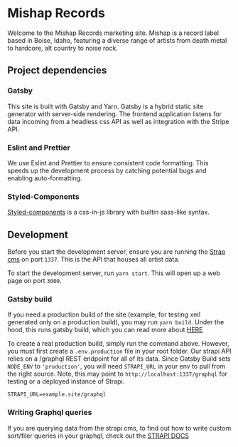 # Mishap Records

Welcome to the Mishap Records marketing site. Mishap is a record label based in
Boise, Idaho, featuring a diverse range of artists from death metal to hardcore,
alt country to noise rock.

## Project dependencies

### Gatsby

This site is built with Gatsby and Yarn. Gatsby is a hybrid static site
generator with server-side rendering. The frontend application listens for data
incoming from a headless css API as well as integration with the Stripe API.

### Eslint and Prettier

We use Eslint and Prettier to ensure consistent code formatting. This speeds up
the development process by catching potential bugs and enabling auto-formatting.

### Styled-Components

[Styled-components](https://styled-components.com/docs) is a css-in-js library
with builtin sass-like syntax.

## Development

Before you start the development server, ensure you are running the
[Strap cms](https://github.com/shadrachtuck/MishapApi#strapi-application) on
port `1337`. This is the API that houses all artist data.

To start the development server, run `yarn start`. This will open up a web page
on port `3000`.

### Gatsby build

If you need a production build of the site (example, for testing xml generated
only on a production build), you may run `yarn build`. Under the hood, this runs
gatsby build, which you can read more about
[HERE](https://www.gatsbyjs.com/docs/glossary/build/#what-is-a-build)

To create a real production build, simply run the command above. However, you
must first create a `.env.production` file in your root folder. Our strapi API
relies on a /graphql REST endpoint for all of its data. Since Gatsby Build sets
`NODE_ENV` to `'production'`, you will need `STRAPI_URL` in your env to pull
from the right source. Note, this may point to `http://localhost:1337/graphql`
for testing or a deployed instance of Strapi.

```
STRAPI_URL=example.site/graphql
```

### Writing Graphql queries

If you are querying data from the strapi cms, to find out how to write custom
sort/filer queries in your graphql, check out the
[STRAPI DOCS](https://strapi.io/documentation/developer-docs/latest/development/plugins/graphql.html#query-api)
